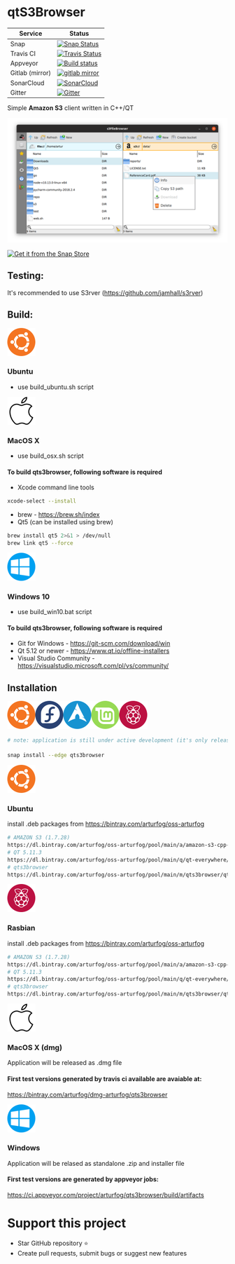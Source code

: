 # qtS3Browser


| Service | Status                                         |
| ------- | ---------------------------------------------- |
| Snap | [![Snap Status](https://build.snapcraft.io/badge/arturfog/qtS3Browser.svg)](https://build.snapcraft.io/user/arturfog/qtS3Browser) |
| Travis CI | [![Travis Status](https://travis-ci.org/arturfog/qtS3Browser.svg?branch=master)](https://travis-ci.org/arturfog/qtS3Browser#) |
| Appveyor | [![Build status](https://ci.appveyor.com/api/projects/status/niv2eo6816w73tp9?svg=true)](https://ci.appveyor.com/project/arturfog/qts3browser) |
| Gitlab (mirror) | [![gitlab mirror](https://img.shields.io/badge/code%20mirror-gitlab-blue.svg)](https://gitlab.com/arturfog/qts3browser/commits/master) |
| SonarCloud | [![SonarCloud](https://sonarcloud.io/api/project_badges/measure?project=arturfog_qtS3Browser&metric=alert_status)](https://sonarcloud.io/dashboard?id=arturfog_qtS3Browser) |
| Gitter | [![Gitter](https://badges.gitter.im/arturfog/qtS3Browser.svg)](https://gitter.im/arturfog/qtS3Browser?utm_source=badge&utm_medium=badge&utm_campaign=pr-badge) |

Simple **Amazon S3** client written in C++/QT

![Main Window](https://github.com/arturfog/qtS3Browser/raw/master/assets/app_main.png)

[![Get it from the Snap Store](https://snapcraft.io/static/images/badges/en/snap-store-black.svg)](https://snapcraft.io/qts3browser)

## Testing:

It's recommended to use S3rver (https://github.com/jamhall/s3rver)

## Build:

![ubuntu](https://github.com/arturfog/qtS3Browser/raw/master/assets/64_ubuntu_icon.png)
### Ubuntu
- use build_ubuntu.sh script

![osx](https://github.com/arturfog/qtS3Browser/raw/master/assets/64_osx_icon.png)
### MacOS X 
- use build_osx.sh script
#### To build qts3browser, following software is required
- Xcode command line tools
```sh
xcode-select --install
```
- brew - https://brew.sh/index
- Qt5 (can be installed using brew)
```sh
brew install qt5 2>&1 > /dev/null
brew link qt5 --force
```

![windows10](https://github.com/arturfog/qtS3Browser/raw/master/assets/64_win_icon.png)
### Windows 10
- use build_win10.bat script
#### To build qts3browser, following software is required
- Git for Windows - https://git-scm.com/download/win
- Qt 5.12 or newer - https://www.qt.io/offline-installers
- Visual Studio Community - https://visualstudio.microsoft.com/pl/vs/community/

## Installation

![ubuntu](https://github.com/arturfog/qts3browser/raw/master/assets/64_ubuntu_icon.png)![fedora](https://github.com/arturfog/qts3browser/raw/master/assets/64_fedora_icon.png)![arch](https://github.com/arturfog/qts3browser/raw/master/assets/64_arch_icon.png)![mint](https://github.com/arturfog/qts3browser/raw/master/assets/64_mint_icon.png)![rpi](https://github.com/arturfog/qts3browser/raw/master/assets/64_rpi_icon.png)

```sh
# note: application is still under active development (it's only released in experimental 'edge' channel)

snap install --edge qts3browser
```

![ubuntu](https://github.com/arturfog/qts3browser/raw/master/assets/64_ubuntu_icon.png)
### Ubuntu
install .deb packages from https://bintray.com/arturfog/oss-arturfog

```sh
# AMAZON S3 (1.7.28)
https://dl.bintray.com/arturfog/oss-arturfog/pool/main/a/amazon-s3-cpp-sdk/amazon-s3-cpp-sdk_1.7.28_amd64.deb
# QT 5.11.3
https://dl.bintray.com/arturfog/oss-arturfog/pool/main/q/qt-everywhere/qt-everywhere_5.11.3_amd64.deb
# qts3browser
https://dl.bintray.com/arturfog/oss-arturfog/pool/main/m/qts3browser/qts3browser_1.0.13_amd64.deb
```

![rpi](https://github.com/arturfog/qts3browser/raw/master/assets/64_rpi_icon.png)
### Rasbian
install .deb packages from https://bintray.com/arturfog/oss-arturfog

```sh
# AMAZON S3 (1.7.28)
https://dl.bintray.com/arturfog/oss-arturfog/pool/main/a/amazon-s3-cpp-sdk/amazon-s3-cpp-sdk_1.7.28_armhf.deb
# QT 5.11.3
https://dl.bintray.com/arturfog/oss-arturfog/pool/main/q/qt-everywhere/qt-everywhere_5.11.3_armhf.deb
# qts3browser
https://dl.bintray.com/arturfog/oss-arturfog/pool/main/m/qts3browser/qts3browser_1.0.12_armhf.deb
```

![osx](https://github.com/arturfog/qtS3Browser/raw/master/assets/64_osx_icon.png)
### MacOS X (dmg)
Application will be released as .dmg file

#### First test versions generated by travis ci available are avaiable at:

https://bintray.com/arturfog/dmg-arturfog/qts3browser

![windows10](https://github.com/arturfog/qtS3Browser/raw/master/assets/64_win_icon.png)
### Windows
Application will be relased as standalone .zip and installer file

#### First test versions are generated by appveyor jobs:

https://ci.appveyor.com/project/arturfog/qts3browser/build/artifacts

# Support this project
- Star GitHub repository :star:
- Create pull requests, submit bugs or suggest new features

